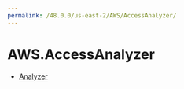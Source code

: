 ```yaml
---
permalink: /48.0.0/us-east-2/AWS/AccessAnalyzer/
---
```


# AWS.AccessAnalyzer



* [Analyzer](Analyzer.md)